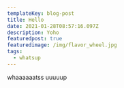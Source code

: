 ```yaml
---
templateKey: blog-post
title: Hello
date: 2021-01-28T08:57:16.097Z
description: Yoho
featuredpost: true
featuredimage: /img/flavor_wheel.jpg
tags:
  - whatsup
---
```

whaaaaaatss uuuuup
